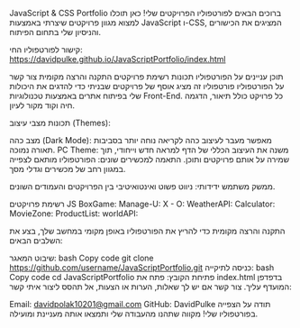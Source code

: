 JavaScript & CSS Portfolio
ברוכים הבאים לפורטפוליו הפרויקטים שלי! כאן תוכלו למצוא מגוון פרויקטים שיצרתי באמצעות JavaScript ו-CSS, המציגים את הכישורים והניסיון שלי בתחום הפיתוח.

קישור לפורטפוליו החי: https://davidpulke.github.io/JavaScriptPortfolio/index.html

תוכן עניינים
על הפורטפוליו
תכונות
רשימת פרויקטים
התקנה והרצה מקומית
צור קשר
על הפורטפוליו
פורטפוליו זה מציג אוסף של פרויקטים שבניתי כדי להדגים את היכולות שלי בפיתוח אתרים באמצעות טכנולוגיות Front-End. כל פרויקט כולל תיאור, הדגמה חיה וקוד מקור לעיון.

תכונות
מצבי עיצוב (Themes):

מצב כהה (Dark Mode): מאפשר מעבר לעיצוב כהה לקריאה נוחה יותר בסביבות תאורה נמוכה.
PC Theme: משנה את העיצוב הכללי של הדף למראה חדש וייחודי, תוך שמירה על אותם פרויקטים ותוכן.
התאמה למכשירים שונים: הפורטפוליו מותאם לצפייה במגוון רחב של מכשירים וגדלי מסך.

ממשק משתמש ידידותי: ניווט פשוט ואינטואיטיבי בין הפרויקטים והעמודים השונים.


רשימת פרויקטים JS
BoxGame: 
Manage-U:
X - O:
WeatherAPI:
Calculator:
MovieZone:
ProductList:
worldAPI:


התקנה והרצה מקומית
כדי להריץ את הפורטפוליו באופן מקומי במחשב שלך, בצע את השלבים הבאים:

שיבוט המאגר:
bash
Copy code
git clone https://github.com/username/JavaScriptPortfolio.git
כניסה לתיקייה:
bash
Copy code
cd JavaScriptPortfolio
פתיחת הקובץ: פתח את index.html בדפדפן המועדף עליך.
צור קשר
אם יש לך שאלות, הערות או הצעות, אל תהסס ליצור איתי קשר:

Email: davidpolak10201@gmail.com
GitHub: DavidPulke
תודה על הצפייה בפורטפוליו שלי! מקווה שתהנו מהעבודה שלי ותמצאו אותה מעניינת ומועילה.

